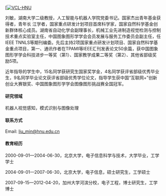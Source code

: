 

[[![VCL-HNU](https://img.shields.io/badge/VCL--HNU-github-blue?logo=github)](https://github.com/VCL-HNU)

刘敏，湖南大学二级教授，人工智能与机器人学院党委书记。国家杰出青年基金获得者，青年长 江学者，国家重点研发计划项目首席科学家，国家自然科学基金创新群体核心成员。湖南省自动化学会副理事长，机械工业先进制造视觉检测与控制技术重点实验室主任，中国图象图形学学会会员发展与服务工作委员会副主任，任IEEE TNNLS等期刊编委。先后主持2项国家重点研发计划项目、国家自然科学基金重点项目，第一、通讯作者在TPAMI等IEEE汇刊发表论文50余篇，获中国图象图形学学会科技进步一等奖（第1）、国家教学成果二等奖（第2）、其他省部级奖励5项。

近年指导的学生中，15名同学获研究生国家奖学金，4名同学获评省部级优秀毕业生，9名同学毕业论文获评省部级优秀学位论文，指导学生获中国“互联网+”创新创业大赛银奖、中国图象图形学学会图像图形挑战赛全国冠军。


#### 研究领域
机器人视觉感知，模式识别与图像处理


#### 联系方式

Email: liu_min@hnu.edu.cn

#### 教育经历
2000-09-01—2004-06-30，北京大学，电子信息科学与技术，大学毕业，工学学士

2004-09-01—2007-06-30，北京大学，电子信息，硕士研究生，工学硕士

2007-09-15—2012-04-20，加州大学河滨分校，电子工程，博士研究生，工学博士


